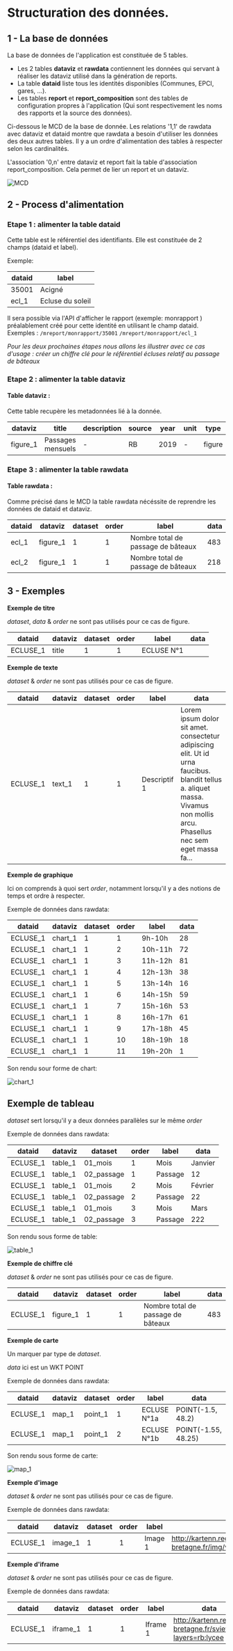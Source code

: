 # Structuration des données.


## 1 - La base de données


La base de données de l'application est constituée de 5 tables.

* Les 2 tables **dataviz** et **rawdata** contiennent les données qui servant à réaliser les dataviz utilisé dans la génération de reports.
* La table **dataid** liste tous les identités disponibles (Communes, EPCI, gares, ...).
* Les tables **report** et **report_composition** sont des tables de configuration propres à l'application (Qui sont respectivement les noms des rapports et la source des données).

Ci-dessous le MCD de la base de donnée. Les relations '1,1' de rawdata avec dataviz et dataid montre que rawdata a besoin d'utiliser les données des deux autres tables. Il y a un ordre d'alimentation des tables à respecter selon les cardinalités.

L'association '0,n' entre dataviz et report fait la table d'association report_composition. Cela permet de lier un report et un dataviz.

![MCD](img/mcd.png "MCD")


## 2 - Process d'alimentation

### Etape 1 : alimenter la table dataid


Cette table est le référentiel des identifiants. Elle est constituée de 2 champs (dataid et label).

Exemple:

dataid | label
-------|------
35001 | Acigné
ecl_1 | Ecluse du soleil

Il sera possible via l'API d'afficher le rapport (exemple: monrapport ) préalablement créé pour cette identité en utilisant le champ dataid.
Exemples : 
``/mreport/monrapport/35001``
``/mreport/monrapport/ecl_1``


*Pour les deux prochaines étapes nous allons les illustrer avec ce cas d'usage : créer un chiffre clé pour le référentiel écluses relatif au passage de bâteaux*


### Etape 2 : alimenter la table dataviz

#### Table dataviz :

Cette table recupère les metadonnées lié à la donnée. 

dataviz | title | description | source | year | unit | type | level | job | viz
--------|-------|-------------|--------|------|------|------|-------|-----|----
figure_1 | Passages mensuels | - | RB | 2019 | - | figure | ecluse | - | -


### Etape 3 : alimenter la table rawdata

#### Table rawdata :


Comme précisé dans le MCD la table rawdata nécéssite de reprendre les données de dataid et dataviz.

dataid | dataviz | dataset | order | label | data
-------|---------|---------|------|--------|-----
ecl_1 | figure_1 | 1 | 1 | Nombre total de passage de bâteaux | 483
ecl_2 | figure_1 | 1 | 1 | Nombre total de passage de bâteaux | 218


## 3 - Exemples


**Exemple de titre** 

*dataset*, *data* & *order* ne sont pas utilisés pour ce cas de figure.

dataid | dataviz | dataset | order | label | data
-------|---------|---------|------|--------|-----
ECLUSE_1 | title | 1 | 1 |ECLUSE N°1 |


**Exemple de texte**

*dataset* & *order* ne sont pas utilisés pour ce cas de figure.

dataid | dataviz | dataset | order | label | data
-------|---------|---------|------|--------|-----
ECLUSE_1 | text_1 | 1 | 1 | Descriptif 1 | Lorem ipsum dolor sit amet. consectetur adipiscing elit. Ut id urna faucibus. blandit tellus a. aliquet massa. Vivamus non mollis arcu. Phasellus nec sem eget massa fa...


**Exemple de graphique** 

Ici on comprends à quoi sert *order*, notamment lorsqu'il y a des notions de temps et ordre à respecter.

Exemple de données dans rawdata:

dataid | dataviz | dataset | order | label | data
-------|---------|---------|------|--------|-----
ECLUSE_1 | chart_1 | 1 | 1 | 9h-10h | 28
ECLUSE_1 | chart_1 | 1 | 2 | 10h-11h |72
ECLUSE_1 | chart_1 | 1 | 3 | 11h-12h | 81
ECLUSE_1 | chart_1 | 1 | 4 | 12h-13h | 38
ECLUSE_1 | chart_1 | 1 | 5 | 13h-14h | 16
ECLUSE_1 | chart_1 | 1 | 6 | 14h-15h | 59
ECLUSE_1 | chart_1 | 1 | 7 | 15h-16h | 53
ECLUSE_1 | chart_1 | 1 | 8 | 16h-17h | 61
ECLUSE_1 | chart_1 | 1 | 9 | 17h-18h | 45
ECLUSE_1 | chart_1 | 1 | 10 | 18h-19h | 18
ECLUSE_1 | chart_1 | 1 | 11 | 19h-20h | 1

Son rendu sour forme de chart:

![chart_1](img/chart_1.png?raw=true  "chart_1")


Exemple de tableau
------------------

*dataset* sert lorsqu'il y a deux données parallèles sur le même *order*

Exemple de données dans rawdata:

dataid | dataviz | dataset | order | label | data
-------|---------|---------|------|--------|-----
ECLUSE_1 | table_1 | 01_mois | 1 | Mois | Janvier |
ECLUSE_1 | table_1 | 02_passage | 1 | Passage | 12 |
ECLUSE_1 | table_1 | 01_mois | 2 | Mois | Février |
ECLUSE_1 | table_1 | 02_passage | 2 | Passage | 22 |
ECLUSE_1 | table_1 | 01_mois | 3 | Mois | Mars |
ECLUSE_1 | table_1 | 02_passage | 3 | Passage | 222

Son rendu sous forme de table:

![table_1](img/table_1.png?raw=true  "table_1")

**Exemple de chiffre clé**

*dataset* & *order* ne sont pas utilisés pour ce cas de figure.

dataid | dataviz | dataset | order | label | data
-------|---------|---------|------|--------|-----
ECLUSE_1 | figure_1 | 1 | 1 | Nombre total de passage de bâteaux | 483


**Exemple de carte** 

Un marquer par type de *dataset*. 

*data* ici est un WKT POINT

Exemple de données dans rawdata:

dataid | dataviz | dataset | order | label | data
-------|---------|---------|------|--------|-----
ECLUSE_1 | map_1 | point_1 | 1 | ECLUSE N°1a | POINT(-1.5, 48.2)
ECLUSE_1 | map_1 | point_1 | 2 | ECLUSE N°1b | POINT(-1.55, 48.25)

Son rendu sous forme de carte:

![map_1](img/map_1.png?raw=true  "map_1")

**Exemple d'image** 

*dataset* & *order* ne sont pas utilisés pour ce cas de figure.

Exemple de données dans rawdata:

dataid | dataviz | dataset | order | label | data
-------|---------|---------|------|--------|-----
ECLUSE_1 | image_1 | 1 | 1 | Image 1 | http://kartenn.region-bretagne.fr/img/vn/ecluse/ECL_IR33.jpg


**Exemple d'iframe** 

*dataset* & *order* ne sont pas utilisés pour ce cas de figure.

Exemple de données dans rawdata:

dataid | dataviz | dataset | order | label | data
-------|---------|---------|------|--------|-----
ECLUSE_1 | iframe_1 | 1 | 1 | Iframe 1 | http://kartenn.region-bretagne.fr/sviewer/?layers=rb:lycee
